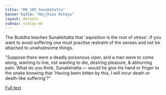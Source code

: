 ```yaml
---
title: "MN 105 Sunakkhatta"
banner-title: "Majjhima Nikāya" 
layout: default 
subnav: suttas-mn 
---
```


The Buddha teaches Sunakkhatta that 'aquisition is the root of stress'. If you want to avoid suffering one must practise restraint of the senses and not be attached to unwholesome things.


"Suppose there were a deadly poisonous viper, and a man were to come along, wanting to live, not wanting to die, desiring pleasure, & abhorring pain. What do you think, Sunakkhatta — would he give his hand or finger to the snake knowing that 'Having been bitten by this, I will incur death or death-like suffering'?"

[Full text](https://www.dhammatalks.org/suttas/MN/MN105.html)
